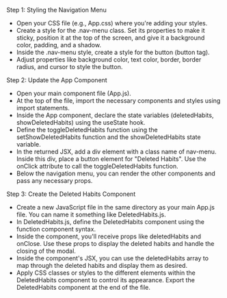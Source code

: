 Step 1: Styling the Navigation Menu

- Open your CSS file (e.g., App.css) where you're adding your styles.
- Create a style for the .nav-menu class. Set its properties to make
it sticky, position it at the top of the screen, and give it
a background color, padding, and a shadow.
- Inside the .nav-menu style, create a style for the button (button tag).
- Adjust properties like background color, text color, border,
border radius, and cursor to style the button.

Step 2: Update the App Component

- Open your main component file (App.js).
- At the top of the file, import the necessary components and 
styles using import statements.
- Inside the App component, declare the state variables
(deletedHabits, showDeletedHabits) using the useState hook.
- Define the toggleDeletedHabits function using the
setShowDeletedHabits function and the showDeletedHabits
state variable.
- In the returned JSX, add a div element with a class name
of nav-menu. Inside this div, place a button element for
"Deleted Habits". Use the onClick attribute to call the
toggleDeletedHabits function.
- Below the navigation menu, you can render the other components
and pass any necessary props.

Step 3: Create the Deleted Habits Component 

- Create a new JavaScript file in the same directory as your
main App.js file. You can name it something like DeletedHabits.js.
- In DeletedHabits.js, define the DeletedHabits component using
the function component syntax.
- Inside the component, you'll receive props like deletedHabits
and onClose. Use these props to display the deleted habits
and handle the closing of the modal.
- Inside the component's JSX, you can use the deletedHabits array
to map through the deleted habits and display them as desired. 
- Apply CSS classes or styles to the different elements within 
the DeletedHabits component to control its appearance.
Export the DeletedHabits component at the end of the file.


